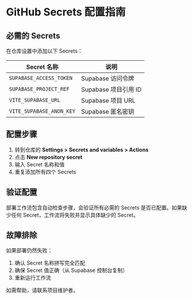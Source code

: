 # GitHub Secrets 配置指南

## 必需的 Secrets

在仓库设置中添加以下 Secrets：

| Secret 名称                | 说明                                |
|---------------------------|-----------------------------------|
| `SUPABASE_ACCESS_TOKEN`   | Supabase 访问令牌                   |
| `SUPABASE_PROJECT_REF`    | Supabase 项目引用 ID                |
| `VITE_SUPABASE_URL`       | Supabase 项目 URL                  |
| `VITE_SUPABASE_ANON_KEY`  | Supabase 匿名密钥                   |

## 配置步骤

1. 转到仓库的 **Settings > Secrets and variables > Actions**
2. 点击 **New repository secret**
3. 输入 Secret 名称和值
4. 重复添加所有四个 Secrets

## 验证配置

部署工作流包含自动检查步骤，会验证所有必需的 Secrets 是否已配置。如果缺少任何 Secret，工作流将失败并显示具体缺少的 Secret。

## 故障排除

如果部署仍然失败：
1. 确认 Secret 名称拼写完全匹配
2. 确保 Secret 值正确（从 Supabase 控制台复制）
3. 重新运行工作流

如需帮助，请联系项目维护者。